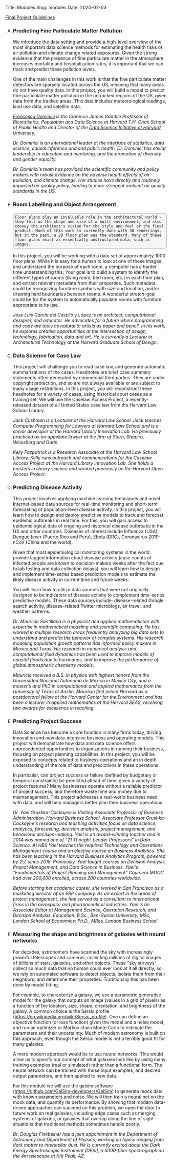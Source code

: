 Title: Modules
Slug: modules
Date: 2020-02-03

<style>
pre {
  background-color: #F5F5F5;
  display: block;
  font-family: monospace;
  font-size: 14px;
  white-space: pre;
  border-color: #999999;
  border-width: 1px;
  border-style: solid;
  border-radius: 6px;
  margin: 1em 0;
  padding: 5px;
  white-space: pre-wrap;
}
.containerMain {
    display: flex;
    width: 100%;
    height: 300px;
}
ol {
    list-style-type: upper-alpha;
}
</style>

[Final Project Guidelines](https://docs.google.com/document/d/1Zhmm9JP4FGQBi5abFiM22e5iXYo_rr7i_vbpW0-xt8A/edit)

1. ### Predicting Fine Particulate Matter Pollution

	We introduce the data setting and provide a high-level overview of the most important data science methods for estimating the health risks of air pollution and climate change related exposures. Given the strong evidence that the presence of fine particulate matter in the atmosphere increases mortality and hospitalization rates, it is important that we can track and predict these pollution levels.

	One of the main challenges in this work is that the fine particulate matter detectors are sparsely located across the US, meaning that many areas do not have quality data. In this project, you will build a model to predict fine particulate matter pollution in the untracked regions of the US, given data from the tracked areas. This data includes meteorological readings, land use data, and satellite data.


	*[Francesca Dominici](https://sites.sph.harvard.edu/francesca-dominici/people/francesca-dominici/) is the Clarence James Gamble Professor of Biostatistics, Population and Data Science at Harvard T.H. Chan School of Public Health and Director of the [Data Science Initiative at Harvard University.](http://datascience.harvard.edu/)*

	*Dr. Dominici is an international leader at the interface of statistics, data science, causal inference and and public health. Dr. Dominici has stellar leadership in education and mentoring, and the promotion of diversity and gender equality.*

	*Dr. Dominici’s team has provided the scientific community and policy makers with robust evidence on the adverse health effects of air pollution, and climate change. Her studies have directly and routinely impacted air quality policy, leading to more stringent ambient air quality standards in the US.*

2.  ### Room Labelling and Object Arrangement

    	Floor plans play an invaluable role in the architectural world - they tell us the shape and size of a built environment, and also convey the architect's vision for the style and feel of the final product. Much of this work is currently done with 3D renderings, but in the past, a 2D floor plan was the standard. Many of these floor plans exist as essentially unstructured data, such as images.

	In this project, you will be working with a data set of approximately 1000 floor plans. While it is easy for a human to look at one of these images and understand the purpose of each room, a computer has a harder time understanding this. Your goal is to build a system to identify the different types of rooms (living room, bed room, etc.) in each floor plan, and extract relevant metadata from their properties. Such metadata could be recognizing furniture symbols with size and location, and/or drawing hard boundaries between rooms. A wonderful stretch-goal could be for the system to automatically populate rooms with furniture appropriate to its use.

	*Jose Luis García del Castillo y López is an architect, computational designer, and educator. He advocates for a future where programming and code are tools as natural to artists as paper and pencil. In his work, he explores creative opportunities at the intersection of design, technology, fabrication, data and art. He is currently a Lecturer in Architectural Technology at the Harvard Graduate School of Design.*

3. ### Data Science for Case Law

	This project will challenge you to read case law, and generate automatic summarizations of the cases. Headnotes are brief case summary statements often generated by commercial third parties. They are under copyright protection, and so are not always available or are subject to many usage restrictions. In this project, you will reconstruct these headnotes for a variety of cases, using historical court cases as a training set. We will use the Caselaw Access Project, a recently-released dataset of all United States case law from the Harvard Law School Library.

	*Jack Cushman is a  Lecturer at the Harvard Law School. Jack teaches Computer Programming for Lawyers at Harvard Law School and is a senior developer at the Harvard Library Innovation Lab. He previously practiced as an appellate lawyer at the firm of Stern, Shapiro, Weissberg and Garin.*

	*Kelly Fitzpatrick is a Research Associate at the Harvard Law School Library. Kelly runs outreach and communications for the Caselaw Access Project at the Harvard Library Innovation Lab. She holds a masters in library science and worked previously on the Harvard Open Access Project.*

4. ### Predicting Disease Activity

	This project involves applying machine learning techniques and novel Internet-based data sources for real-time monitoring and short-term forecasting of population-level disease activity. In this project, you will learn how to design and deploy predictive models to track and forecast epidemic outbreaks in real time. For this, you will gain access to epidemiological data of ongoing and historical disease outbreaks in the US and other countries. Diseases of interest include Influenza (USA), Dengue fever (Puerto Rico and Peru), Ebola (DRC), Coronavirus 2019-nCoV (China and the world).

	Given that most epidemiological monitoring systems in the world provide lagged information about disease activity (case counts of infected people are known to decision-makers weeks after the fact due to lab testing and data collection delays), you will learn how to design and implement time-series based prediction models to estimate the likely disease activity in current time and future weeks.

	You will learn how to utilize data sources that were not originally designed to be indicators of disease activity to complement time-series predictive models. These data sources include: disease-related Google search activity, disease-related Twitter microblogs, air travel, and weather patterns.

	*Dr. Mauricio Santillana is a physicist and applied mathematician with expertise in mathematical modeling and scientific computing. He has worked in multiple research areas frequently analyzing big data sets to understand and predict the behavior of complex systems. His research modeling population growth patterns has informed policy makers in Mexico and Texas. His research in numerical analysis and computational fluid dynamics has been used to improve models of coastal floods due to hurricanes, and to improve the performance of global atmospheric chemistry models.*

	*Mauricio received a B.S. in physics with highest honors from the Universidad Nacional Autonoma de Mexico in Mexico City, and a master’s and PhD in computational and applied mathematics from the University of Texas at Austin. Mauricio first joined Harvard as a postdoctoral fellow at the Harvard Center for the Environment and has been a lecturer in applied mathematics at the Harvard SEAS, receiving two awards for excellence in teaching.*

5. ### Predicting Project Success

	Data Science has become a core function in many firms today, driving innovation and new data-intensive business and operating models. This project will demonstrate how data and data science offers unprecedented opportunities to organizations in running their business, focusing on project planning capabilities. In this project, you will be exposed to concepts related to business operations and an in depth understanding of the role of data and predictions in these operations.

	In particular, can project success or failure (defined by budgetary or temporal constraints) be predicted ahead of time, given a variety of project features? Many businesses operate without a reliable predictor of project success, and therefore waste time and money due to mismanagement. This project addresses a real-world business need with data, and will help managers better plan their business operations.

	*Dr. Yael Grushka-Cockayne is Visiting Associate Professor of Business Administration, Harvard Business School. Associate Professor Grushka-Cockayne's research and teaching activities focus on data science, analytics, forecasting, decision analysis, project management, and behavioral decision-making. Yael is an award-winning teacher and in 2014 was named one of "21 Thought-Leader Professors" in Data Science. At HBS Yael teaches the required Technology and Operations Management course and an elective course on Business Analytics. She has been teaching in the Harvard Business Analytics Program, powered by 2U, since 2018. Previously, Yael taught courses on Decision Analysis, Project Management, and Data Science in Business. Yael's "Fundamentals of Project Planning and Management" Coursera MOOC had over 200,000 enrolled, across 200 countries worldwide.*

	*Before starting her academic career, she worked in San Francisco as a marketing director of an ERP company. As an expert in the areas of project management, she has served as a consultant to international firms in the aerospace and pharmaceutical industries. Yael is an Associate Editor at Management Science, Operation Research, and Decision Analysis. Education: B.Sc., Ben-Gurion University; MSc, London School of Economics; Ph.D., MRes, London Business School*

6. ### Measuring the shape and brightness of galaxies with neural networks

	For decades, astronomers have scanned the sky with increasingly powerful telescopes and cameras, collecting millions of digital images of billions of stars, galaxies, and other objects.  These "sky surveys" collect so much data that no human could ever look at it all directly, so we rely on automated software to detect objects, isolate them from their neighbors, and determine their properties.  Traditionally this has been done by model fitting.

	For example, to characterize a galaxy, we use a parametric generative model for the galaxy that outputs an image (values in a grid of pixels) as a function of the location, size, shape, orientation, and brightness of the galaxy.  A common choice is the Sérsic profile (https://en.wikipedia.org/wiki/Sersic_profile).  One can define an objective function (or loss function) given the model and a noise model, and run an optimizer or Markov chain Monte Carlo to estimate the parameters and their uncertainty.  Much of modern astronomy is built on this approach, even though the Sérsic model is not a terribly good fit for many galaxies.

	A more modern approach would be to use neural networks.  This would allow us to specify our concept of what galaxies look like by using many training examples (real or simulated) rather than a functional form.  The neural network can be trained with those input examples, and desired output parameters, and then applied to new data.

	For this module we will use the galsim software (https://github.com/GalSim-developers/GalSim) to generate mock data with known parameters and noise.  We will then train a neural net on the mock data, and quantify its performance.  By showing that modern data-driven approaches can succeed on this problem, we open the door to future work on real galaxies, including edge cases such as merging systems of galaxies, or galaxies that overlap along the line of sight -- situations that traditional methods sometimes handle poorly.

	*Dr. Douglas Finkbeiner has a joint appointment in the Department of Astronomy and Department of Physics, working on topics ranging from dark matter to interstellar dust. He is currently excited about the Dark Energy Spectroscopic Instrument (DESI), a 5000-fiber spectrograph on the 4m telescope at Kitt Peak, AZ.*

